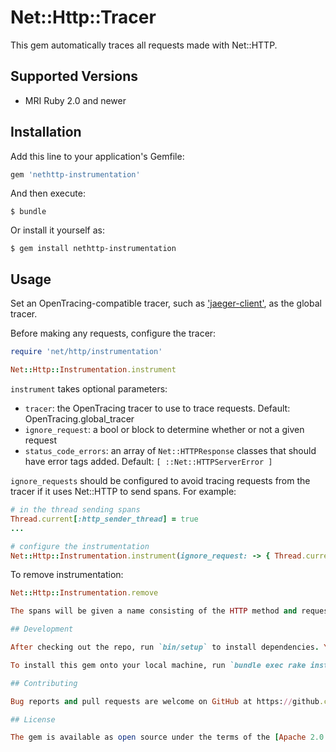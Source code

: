 # Net::Http::Tracer

This gem automatically traces all requests made with Net::HTTP.

## Supported Versions

- MRI Ruby 2.0 and newer

## Installation

Add this line to your application's Gemfile:

```ruby
gem 'nethttp-instrumentation'
```

And then execute:

    $ bundle

Or install it yourself as:

    $ gem install nethttp-instrumentation

## Usage

Set an OpenTracing-compatible tracer, such as ['jaeger-client'](https://github.com/signalfx/jaeger-client-ruby), as the global tracer.

Before making any requests, configure the tracer:

```ruby
require 'net/http/instrumentation'

Net::Http::Instrumentation.instrument
```

`instrument` takes optional parameters:
- `tracer`: the OpenTracing tracer to use to trace requests. Default: OpenTracing.global_tracer
- `ignore_request`: a bool or block to determine whether or not a given request
- `status_code_errors`: an array of `Net::HTTPResponse` classes that should have error tags added. Default: `[ ::Net::HTTPServerError ]`

`ignore_requests` should be configured to avoid tracing requests from the tracer
if it uses Net::HTTP to send spans. For example:

```ruby
# in the thread sending spans
Thread.current[:http_sender_thread] = true
...

# configure the instrumentation
Net::Http::Instrumentation.instrument(ignore_request: -> { Thread.current[:http_sender_thread] })
```

To remove instrumentation:

```ruby
Net::Http::Instrumentation.remove

The spans will be given a name consisting of the HTTP method and request path.

## Development

After checking out the repo, run `bin/setup` to install dependencies. You can also run `bin/console` for an interactive prompt that will allow you to experiment.

To install this gem onto your local machine, run `bundle exec rake install`. To release a new version, update the version number in `version.rb`, and then run `bundle exec rake release`, which will create a git tag for the version, push git commits and tags, and push the `.gem` file to [rubygems.org](https://rubygems.org).

## Contributing

Bug reports and pull requests are welcome on GitHub at https://github.com/opentracing-contrib/net-http-instrumentation.

## License

The gem is available as open source under the terms of the [Apache 2.0 License](https://opensource.org/licenses/Apache-2.0).
